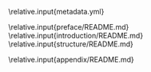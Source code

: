 \relative.input{metadata.yml}

\relative.input{preface/README.md}
\relative.input{introduction/README.md}
\relative.input{structure/README.md}

\relative.input{appendix/README.md}


